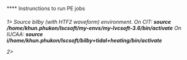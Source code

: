 **** Instrunctions to run PE jobs <h6>


1> Source bilby (with HTF2 waveform) environment.
    *On CIT*: **source /home/khun.phukon/lscsoft/my-envs/my-lvcsoft-3.6/bin/activate**
    *On IUCAA*: **source i/home/khun.phukon/lscsoft/bilby+tidal+heating/bin/activate**

2>
 

